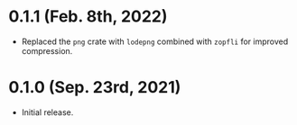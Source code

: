 # 0.1.1 (Feb. 8th, 2022)

* Replaced the `png` crate with `lodepng` combined with `zopfli` for improved compression.

# 0.1.0 (Sep. 23rd, 2021)

* Initial release.